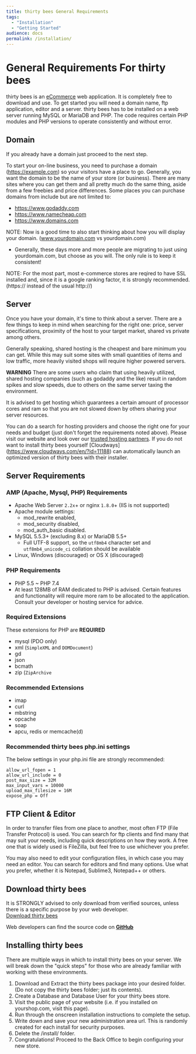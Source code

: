 ```yaml
---
title: thirty bees General Requirements
tags:
  - "Installation"
  - "Getting Started"
audience: docs
permalink: /installation/
---
```


# General Requirements For thirty bees

thirty bees is an [eCommerce](https://en.wikipedia.org/wiki/E-commerce) web application. It is completely free to download and use.  To get started you will need a domain name, ftp application, editor and a server.  thirty bees has to be installed on a web server running MySQL or MariaDB and PHP. The code requires certain PHP modules and PHP versions to operate consistently and without error.

## Domain

If you already have a domain just proceed to the next step.

To start your on-line business, you need to purchase a domain (https://example.com) so your visitors have a place to go.  Generally, you want the domain to be the name of your store (or business).  There are many sites where you can get them and all pretty much do the same thing, aside from a few freebies and price differences.  Some places you can purchase domains from include but are not limited to:

* https://www.godaddy.com
* https://www.namecheap.com
* https://www.domains.com

NOTE: Now is a good time to also start thinking about how you will display your domain. (www.yourdomain.com vs yourdomain.com)
* Generally, these days more and more people are migrating to just using yourdomain.com, but choose as you will.  The only rule is to keep it consistent!

NOTE: For the most part, most e-commerce stores are reqired to have SSL installed and, since it is a google ranking factor, it is strongly recommended. (https:// instead of the usual http://)

## Server

Once you have your domain, it's time to think about a server.  There are a few things to keep in mind when searching for the right one: price, server specifications, proximity of the host to your target market, shared vs private among others.

Generally speaking, shared hosting is the cheapest and bare minimum you can get.  While this may suit some sites with small quantities of items and low traffic, more heavily visited shops will require higher powered servers.

**WARNING**  There are some users who claim that using heavily utilized, shared hosting companies (such as godaddy and the like) result in random spikes and slow speeds, due to others on the same server taxing the environment. 

It is advised to get hosting which guarantees a certain amount of processor cores and ram so that you are not slowed down by others sharing your server resources.

You can do a search for hosting providers and choose the right one for your needs and budget (just don't forget the requirements noted above). Please visit our website and look over our [trusted hosting partners](https://thirtybees.com/partners/hosting-partners/). If you do not want to install thirty bees yourself  [Cloudways] (https://www.cloudways.com/en/?id=11188) can automatically launch an optimized version of thirty bees with their installer.

## Server Requirements

### AMP (Apache, Mysql, PHP) Requirements
 * Apache Web Server `2.2x`+ or nginx `1.8.0`+ (IIS is not supported)
  * Apache module settings: 
    * mod_rewrite enabled, 
    * mod_security disabled,
    * mod_auth_basic disabled.
* MySQL 5.5.3+ (excluding 8.x) or MariaDB 5.5+
  * Full UTF-8 support, so the `utf8mb4` character set and `utf8mb4_unicode_ci` collation should be available
* Linux, Windows (discouraged) or OS X (discouraged)

### PHP Requirements
* PHP 5.5 ~ PHP 7.4
 * At least 128MB of RAM dedicated to PHP is advised. Certain features and functionality will require more ram to be allocated to the application. Consult your developer or hosting service for advice.
 
### Required Extensions
 
These extensions for PHP are **REQUIRED**

* mysql (PDO only)
* xml (`SimpleXML` and `DOMDocument`)
* gd
* json
* bcmath
* zip (`ZipArchive`
  
### Recommended Extensions

* imap
* curl
* mbstring
* opcache
* soap
* apcu, redis or memcache(d)

### Recommended thirty bees php.ini settings
The below settings in your php.ini file are strongly recommended:

`allow_url_fopen = 1`  
`allow_url_include = 0`  
`post_max_size = 32M`  
`max_input_vars = 10000`  
`upload_max_filesize = 16M`  
`expose_php = Off`  

## FTP Client & Editor

In order to transfer files from one place to another, most often FTP (File Transfer Protocol) is used.  You can search for ftp clients and find many that may suit your needs, including quick descriptions on how they work.  A free one that is widely used is FileZilla, but feel free to use whichever you prefer.

You may also need to edit your configuration files, in which case you may need an editor.  You can  search for editors and find many options.  Use what you prefer, whether it is Notepad, Sublime3, Notepad++ or others.

## Download thirty bees

It is STRONGLY advised to only download from verified sources, unless there is a specific purpose by your web developer.  
<a target="_blank" href="https://thirtybees.com/download" class="btn btn-default" role="button"><i class="fa fa-lg fa-download"></i> Download thirty bees</a>

Web developers can find the source code on [**GitHub**](https://github.com/thirtybees/thirtybees)

## Installing thirty bees

There are multiple ways in which to install thirty bees on your server.  We will break down the "quick steps" for those who are already familiar with working with these environments.

 1. Download and Extract the thirty bees package into your desired folder. (Do not copy the thirty bees folder; just its contents).
 2. Create a Database and Database User for your thirty bees store.
 3. Visit the public page of your website (i.e. if you installed on yourshop.com, visit this page).
 4. Run through the onscreen installation instructions to complete the setup.
 5. Write down and save your new administration area url.  This is randomly created for each install for security purposes. 
 5. Delete the /install/ folder.
 6. Congratulations!  Proceed to the Back Office to begin configuring your new store.
